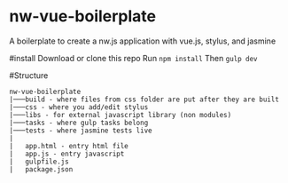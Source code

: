 # nw-vue-boilerplate
A boilerplate to create a nw.js application with vue.js, stylus, and jasmine

#install
Download or clone this repo
Run `npm install`
Then `gulp dev`

#Structure
```
nw-vue-boilerplate
|───build - where files from css folder are put after they are built
|───css	- where you add/edit stylus
|───libs - for external javascript library (non modules)
|───tasks - where gulp tasks belong
|───tests - where jasmine tests live
|
|	app.html - entry html file
|	app.js - entry javascript
|	gulpfile.js
|	package.json
```

